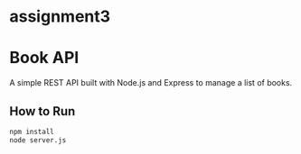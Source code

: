 # assignment3
# Book API

A simple REST API built with Node.js and Express to manage a list of books.

## How to Run

```bash
npm install
node server.js
